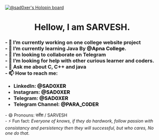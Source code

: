 [![@sad0xer's Holopin board](https://holopin.io/api/user/board?user=sad0xer)](https://holopin.io/@sad0xer)
<h1 style="text-align:center">Hellow, I am SARVESH.</h1>
    <h3>
        - 🔭 I’m currently working on one college website project<br>
        - 🌱 I’m currently learning Java By <a href="https://github.com/apna-college"
            style="color:black; text-decoration:none;">@Apna College</a>.<br>
        - 👯 I’m looking to collaborate on Telegram<br>
        - 🤔 I’m looking for help with other curious learner and coders.<br>
        - 💬 Ask me about C, C++ and java<br>
        - 📫 How to reach me:
        <ul>
            <li>LinkedIn: <a href="https://www.linkedin.com/in/sadcoder"
                    style="color:black; text-decoration:none;">@SAD0XER</a></li>
            <li>Instagram: <a href="https://www.instagram.com/sad0xer"
                    style="color:black; text-decoration:none;">@SAD0XER</a></li>
            <li>Telegram: <a href="https://t.me/SAD0XER" style="color:black; text-decoration:none;">@SAD0XER</a></li>
            <li>Telegram Channel: <a href="https://t.me/PARA_C0DER" style="color:black; text-decoration:none;">@PARA_C0DER</a></li>
        </ul>
    </h3>
        - 😄 Pronouns: सर्वेश / SARVESH<br>
        - ⚡ Fun fact: <em>Everyone of knows, if they do hardwork, follow passion with consistancy and persistency then they will successful, but who cares, No one do that.</em><br>
<!--
### Hi there 👋
**SAD0XER/SAD0XER** is a ✨ _special_ ✨ repository because its `README.md` (this file) appears on your GitHub profile.

Here are some ideas to get you started:

- 🔭 I’m currently working on ...
- 🌱 I’m currently learning ...
- 👯 I’m looking to collaborate on ...
- 🤔 I’m looking for help with ...
- 💬 Ask me about ...
- 📫 How to reach me: ...
- 😄 Pronouns: ...
- ⚡ Fun fact: ...
-->
